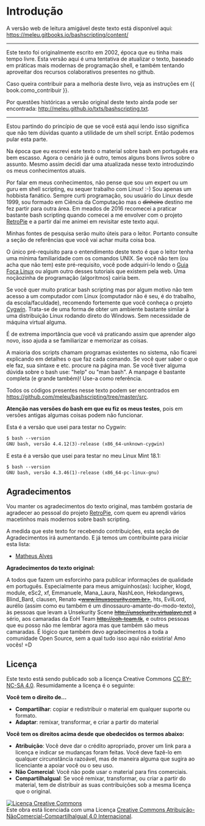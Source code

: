 # Introdução

A versão web de leitura amigável deste texto está disponível aqui: https://meleu.gitbooks.io/bashscripting/content/

---

Este texto foi originalmente escrito em 2002, época que eu tinha mais tempo
livre. Esta versão aqui é uma tentativa de atualizar o texto, baseado em práticas
mais modernas de programação shell, e também tentando aproveitar
dos recursos colaborativos presentes no github.

Caso queira contribuir para a melhoria deste livro, veja as instruções em {{ book.como_contribuir }}.

Por questões históricas a versão original deste texto ainda pode ser encontrada:
http://meleu.github.io/txts/bashscripting.txt.

---


Estou partindo do princípio de que se você está aqui lendo isso significa
que não tem dúvidas quanto a utilidade de um shell script. Então podemos
pular esta parte.

Na época que eu escrevi este texto o material sobre bash em português era
bem escasso. Agora o cenário já é outro, temos alguns bons livros sobre o
assunto. Mesmo assim decidi dar uma atualizada nesse texto introduzindo
os meus conhecimentos atuais.

Por falar em meus conhecimentos, não pense que sou um expert ou um guru em 
shell scripting, eu sequer trabalho com Linux! :-) Sou apenas um
hobbista fanático. Sempre curti programação, sou usuário do Linux desde 1999,
sou formado em Ciência da Computação mas o ~~dinheiro~~ destino me fez partir
para outra área. Em meados de 2016 recomecei a praticar bastante bash scripting
quando comecei a me envolver com o projeto [RetroPie](https://retropie.org.uk/)
e a partir daí me animei em revisitar este texto aqui.

Minhas fontes de pesquisa serão muito úteis para o leitor. Portanto consulte a
seção de referências que você vai achar muita coisa boa.

O único pré-requisito para o entendimento deste texto é que o leitor
tenha uma mínima familiaridade com os comandos UNIX. Se você não tem (ou acha
que não tem) este pré-requisito, você pode adquirí-lo lendo o [Guia Foca Linux](http://www.guiafoca.org/)
ou algum outro desses tutoriais que existem pela web. Uma noçãozinha de
programação (algoritmos) cairia bem.

Se você quer muito praticar bash scripting mas por algum motivo não tem acesso
a um computador com Linux (computador não é seu, é do trabalho, da
escola/faculdade), recomendo fortemente que você conheça o projeto [Cygwin](https://www.cygwin.com/).
Trata-se de uma forma de obter um ambiente bastante similar à uma distribuição
Linux rodando direto do Windows. Sem necessidade de máquina virtual alguma.

É de extrema importância que você vá praticando assim que aprender algo novo, isso ajuda a se familiarizar e memorizar as coisas.

A maioria dos scripts chamam programas existentes no sistema, não
ficarei explicando em detalhes o que faz cada comando. Se você quer
saber o que ele
faz, sua sintaxe e etc. procure na página man. Se você tiver alguma
dúvida sobre o bash use: "help" ou "man bash". A manpage é bastante
completa (e grande também)! Use-a como referência.

Todos os códigos presentes nesse texto podem ser encontrados em https://github.com/meleu/bashscripting/tree/master/src.

**Atenção nas versões do bash em que eu fiz os meus testes**, pois em versões antigas
algumas coisas podem não funcionar. 

Esta é a versão que usei para testar no Cygwin:

```txt
$ bash --version
GNU bash, versão 4.4.12(3)-release (x86_64-unknown-cygwin)
```

E esta é a versão que usei para testar no meu Linux Mint 18.1:

```txt
$ bash --version
GNU bash, versão 4.3.46(1)-release (x86_64-pc-linux-gnu)
```

## Agradecimentos

Vou manter os agradecimentos do texto original, mas também gostaria de agradecer
ao pessoal do projeto [RetroPie](https://retropie.org.uk/), com quem eu aprendi
vários macetinhos mais modernos sobre bash scripting.

A medida que este texto for recebendo contribuições, esta seção de Agradecimentos
irá aumentando. E já temos um contribuinte para iniciar esta lista:

- [Matheus Alves](https://github.com/theuves)


**Agradecimentos do texto original:**

A todos que fazem um esforcinho para publicar informações
de qualidade em português. Especialmente para meus amiguinhos(as): lucipher, klogd, module, eSc2,
xf, Emmanuele, Mana_Laura, NashLeon, Hekodangews, Blind_Bard, clausen,
Renato ~~<www.linuxsecurity.com.br>~~, hts, EvilLord, aurélio (assim como eu
também é um dinossauro-amante-do-modo-texto), às pessoas que levam a
Unsekurity Scene ~~<http://unsekurity.virtualave.net>~~ a sério, aos camaradas
da EoH Team ~~<http://eoh-team.tk>~~, e outros pessoas que eu posso não me
lembrar agora mas que também são meus camaradas. É lógico que também devo
agradecimentos a toda a comunidade Open Source, sem a qual tudo isso aqui
não existiria! Amo vocês! =D

## Licença

Este texto está sendo publicado sob a licença Creative Commons
[CC BY-NC-SA 4.0](https://creativecommons.org/licenses/by-nc-sa/4.0/deed.pt_BR).
Resumidamente a licença é o seguinte:

**Você tem o direito de...**

- **Compartilhar**: copiar e redistribuir o material em qualquer suporte ou formato.
- **Adaptar**: remixar, transformar, e criar a partir do material

**Você tem os direitos acima desde que obedecidos os termos abaixo:**

- **Atribuição**: Você deve dar o crédito apropriado, prover um link para
a licença e indicar se mudanças foram feitas. Você deve fazê-lo em
qualquer circunstância razoável, mas de maneira alguma que sugira ao
licenciante a apoiar você ou o seu uso.
- **Não Comercial**: Você não pode usar o material para fins comerciais.
- **CompartilhaIgual**: Se você remixar, transformar, ou criar a partir
do material, tem de distribuir as suas contribuições sob a mesma
licença que o original. 

<a rel="license" href="http://creativecommons.org/licenses/by-nc-sa/4.0/"><img alt="Licença Creative Commons" style="border-width:0" src="https://i.creativecommons.org/l/by-nc-sa/4.0/88x31.png" /></a><br />Este obra está licenciada com uma Licença <a rel="license" href="http://creativecommons.org/licenses/by-nc-sa/4.0/">Creative Commons Atribuição-NãoComercial-CompartilhaIgual 4.0 Internacional</a>.
